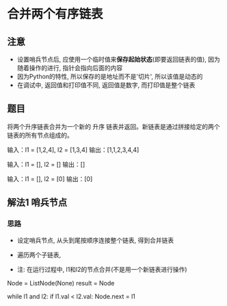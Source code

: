 
# 合并两个有序链表

## 注意

* 设置哨兵节点后, 应使用一个临时值来**保存起始状态**(即要返回链表的值), 因为随着操作的进行, 指针会指向后面的内容
* 因为Python的特性, 所以保存的是地址而不是'切片', 所以该值是动态的
* 在调试中, 返回值和打印值不同, 返回值是数字, 而打印值是整个链表

## 题目

将两个升序链表合并为一个新的 升序 链表并返回。新链表是通过拼接给定的两个链表的所有节点组成的。 

输入：l1 = [1,2,4], l2 = [1,3,4]
输出：[1,1,2,3,4,4]

输入：l1 = [], l2 = []
输出：[]

输入：l1 = [], l2 = [0]
输出：[0]

## 解法1 哨兵节点

### 思路

* 设定哨兵节点, 从头到尾按顺序连接整个链表, 得到合并链表
* 遍历两个子链表, 

* 注: 在运行过程中, l1和l2的节点合并(不是用一个新链表进行操作)

Node = ListNode(None)
result = Node

while l1 and l2:
    if l1.val < l2.val:
        Node.next = l1
